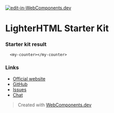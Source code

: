 [![edit-in-WebComponents.dev](https://webcomponents.dev/assets/ext/edit_in_wcd.svg)](https://webcomponents.dev/edit/mbjvuyNiiEHHrsPxOnAE)
# LighterHTML Starter Kit

### Starter kit result

```showcase
  <my-counter></my-counter>
```

### Links

- [Official website](https://lit-html.polymer-project.org/)
- [GitHub](https://github.com/Polymer/lit-html)
- [Issues](https://github.com/Polymer/lit-html/issues)
- [Chat](https://www.polymer-project.org/slack-invite)

> Created with [WebComponents.dev](https://webcomponents.dev)
